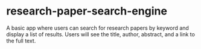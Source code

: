 # research-paper-search-engine
A basic app where users can search for research papers by keyword and display a list of results. Users will see the title, author, abstract, and a link to the full text.
